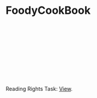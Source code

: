 # FoodyCookBook

<object data="https://github.com/ayush5harma/FoodyCookBook/blob/main/ReadingRights.pdf" type="application/pdf" width="700px" height="700px">
    <embed src="https://github.com/ayush5harma/FoodyCookBook/blob/main/ReadingRights.pdf">
        <p>Reading Rights Task: <a href="https://github.com/ayush5harma/FoodyCookBook/blob/main/ReadingRights.pdf">View</a>.</p>
    </embed>
</object>
